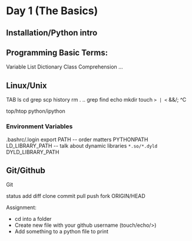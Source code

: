 # Day 1 (The Basics)

## Installation/Python intro

## Programming Basic Terms:

Variable
List
Dictionary
Class
Comprehension
...


## Linux/Unix
TAB
ls
cd
grep
scp
history
rm
.
..
grep
find
echo
mkdir
touch
`> | <`
&&/;
^C

top/htop
python/ipython

### Environment Variables
.bashrc/.login
export
PATH -- order matters
PYTHONPATH
LD_LIBRARY_PATH -- talk about dynamic libraries `*.so/*.dyld`
DYLD_LIBRARY_PATH




## Git/Github
Git

status
add
diff
clone
commit
pull
push
fork
ORIGIN/HEAD

Assignment:
  - cd into a folder
  - Create new file with your github username (touch/echo/>)
  - Add something to a python file to print
